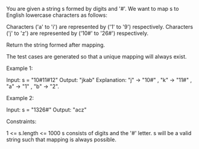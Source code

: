 You are given a string s formed by digits and '#'. We want to map s to
English lowercase characters as follows:


Characters ('a' to 'i') are represented by ('1' to '9') respectively.
Characters ('j' to 'z') are represented by ('10#' to '26#') respectively.


Return the string formed after mapping.

The test cases are generated so that a unique mapping will always exist.


Example 1:


Input: s = "10#11#12"
Output: "jkab"
Explanation: "j" -> "10#" , "k" -> "11#" , "a" -> "1" , "b" -> "2".


Example 2:


Input: s = "1326#"
Output: "acz"



Constraints:


1 <= s.length <= 1000
s consists of digits and the '#' letter.
s will be a valid string such that mapping is always possible.




